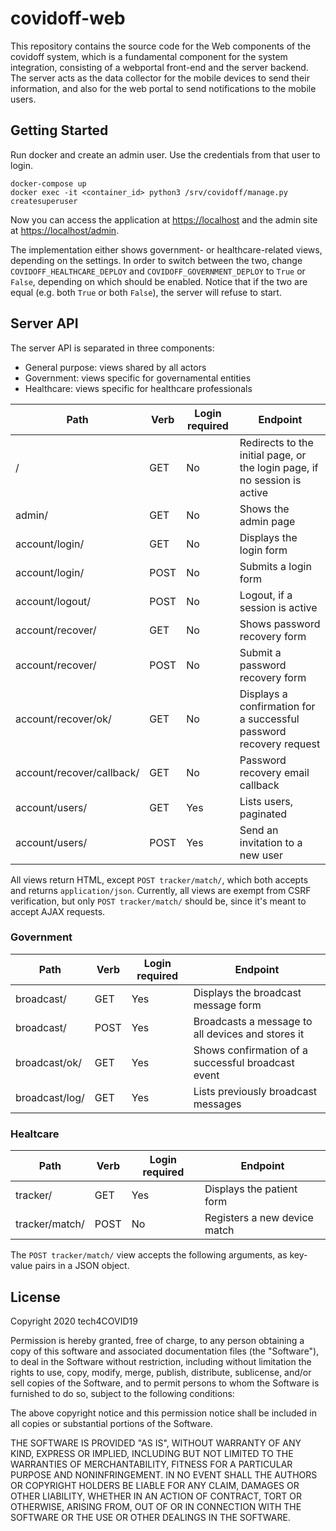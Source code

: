 # covidoff-web

This repository contains the source code for the Web components of the covidoff system, which is a fundamental component for the system integration, consisting of a webportal front-end and the server backend. The server acts as the data collector for the mobile devices to send their information, and also for the web portal to send notifications to the mobile users. 

## Getting Started

Run docker and create an admin user. Use the credentials from that user to login.

```
docker-compose up
docker exec -it <container_id> python3 /srv/covidoff/manage.py createsuperuser
```
Now you can access the application at <https://localhost> and the admin site at <https://localhost/admin>.

The implementation either shows government- or healthcare-related views, depending on the settings. In order to switch between the two, change `COVIDOFF_HEALTHCARE_DEPLOY` and `COVIDOFF_GOVERNMENT_DEPLOY` to `True` or `False`, depending on which should be enabled. Notice that if the two are equal (e.g. both `True` or both `False`), the server will refuse to start.

## Server API

The server API is separated in three components:

* General purpose: views shared by all actors
* Government: views specific for governamental entities
* Healthcare: views specific for healthcare professionals

| Path                      | Verb | Login required | Endpoint                                                                  |
|---------------------------|------|----------------|---------------------------------------------------------------------------|
| /                         | GET  | No             | Redirects to the initial page, or the login page, if no session is active |
| admin/                    | GET  | No             | Shows the admin page                                                      |
| account/login/            | GET  | No             | Displays the login form                                                   |
| account/login/            | POST | No             | Submits a login form                                                      |
| account/logout/           | POST | No             | Logout, if a session is active                                            |
| account/recover/          | GET  | No             | Shows password recovery form                                              |
| account/recover/          | POST | No             | Submit a password recovery form                                           |
| account/recover/ok/       | GET  | No             | Displays a confirmation for a successful password recovery request        |
| account/recover/callback/ | GET  | No             | Password recovery email callback                                          |
| account/users/            | GET  | Yes            | Lists users, paginated                                                    |
| account/users/            | POST | Yes            | Send an invitation to a new user                                          |

All views return HTML, except `POST tracker/match/`, which both accepts and returns `application/json`. Currently, all views are exempt from CSRF verification, but only `POST tracker/match/` should be, since it's meant to accept AJAX requests.

### Government

| Path           | Verb | Login required | Endpoint                                           |
|----------------|------|----------------|----------------------------------------------------|
| broadcast/     | GET  | Yes            | Displays the broadcast message form                |
| broadcast/     | POST | Yes            | Broadcasts a message to all devices and stores it  |
| broadcast/ok/  | GET  | Yes            | Shows confirmation of a successful broadcast event |
| broadcast/log/ | GET  | Yes            | Lists previously broadcast messages                |


### Healtcare

| Path           | Verb | Login required | Endpoint                     |
|----------------|------|----------------|------------------------------|
| tracker/       | GET  | Yes            | Displays the patient form    |
| tracker/match/ | POST | No             | Registers a new device match |

The `POST tracker/match/` view accepts the following arguments, as key-value pairs in a JSON object.

## License

Copyright 2020 tech4COVID19

Permission is hereby granted, free of charge, to any person obtaining a copy of this software and associated documentation files (the "Software"), to deal in the Software without restriction, including without limitation the rights to use, copy, modify, merge, publish, distribute, sublicense, and/or sell copies of the Software, and to permit persons to whom the Software is furnished to do so, subject to the following conditions:

The above copyright notice and this permission notice shall be included in all copies or substantial portions of the Software.

THE SOFTWARE IS PROVIDED "AS IS", WITHOUT WARRANTY OF ANY KIND, EXPRESS OR IMPLIED, INCLUDING BUT NOT LIMITED TO THE WARRANTIES OF MERCHANTABILITY, FITNESS FOR A PARTICULAR PURPOSE AND NONINFRINGEMENT. IN NO EVENT SHALL THE AUTHORS OR COPYRIGHT HOLDERS BE LIABLE FOR ANY CLAIM, DAMAGES OR OTHER LIABILITY, WHETHER IN AN ACTION OF CONTRACT, TORT OR OTHERWISE, ARISING FROM, OUT OF OR IN CONNECTION WITH THE SOFTWARE OR THE USE OR OTHER DEALINGS IN THE SOFTWARE.

